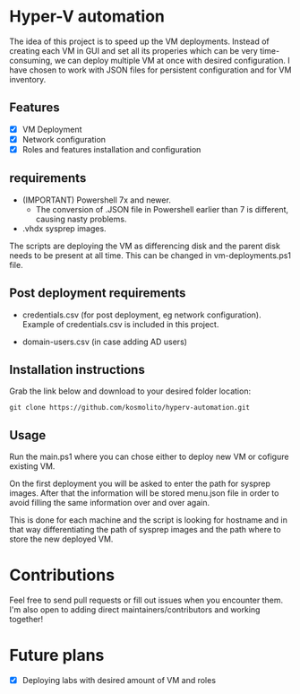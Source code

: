 # Hyper-V automation
The idea of this project is to speed up the VM deployments. Instead of creating each VM in GUI and set all its properies which can be very time-consuming, we can deploy multiple VM at once with desired configuration. I have chosen to work with JSON files for persistent configuration and for VM inventory.

## Features

- [x] VM Deployment
- [x] Network configuration
- [x] Roles and features installation and configuration

## requirements
*   (IMPORTANT) Powershell 7x and newer.
    * The conversion of .JSON file in Powershell earlier than 7 is different, causing nasty problems. 
* .vhdx sysprep images.

The scripts are deploying the VM as differencing disk and the parent disk needs to be present at all time. This can be changed in vm-deployments.ps1 file.

## Post deployment requirements

* credentials.csv (for post deployment, eg network configuration).
Example of credentials.csv is included in this project.

* domain-users.csv (in case adding AD users)

## Installation instructions

Grab the link below and download to your desired folder location:

    git clone https://github.com/kosmolito/hyperv-automation.git

## Usage

Run the main.ps1 where you can chose either to deploy new VM or cofigure existing VM. 

On the first deployment you will be asked to enter the path for sysprep images. After that the information will be stored menu.json file in order to avoid filling the same information over and over again.

This is done for each machine and the script is looking for hostname and in that way differentiating the path of sysprep images and the path where to store the new deployed VM.

# Contributions

Feel free to send pull requests or fill out issues when you encounter them. I'm also open to adding direct maintainers/contributors and working together!

# Future plans

- [x] Deploying labs with desired amount of VM and roles


